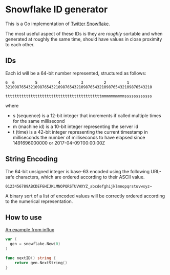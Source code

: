 Snowflake ID generator
======================




This is a Go implementation of [Twitter Snowflake](https://blog.twitter.com/2010/announcing-snowflake).

The most useful aspect of these IDs is they are _roughly_ sortable and when generated
at roughly the same time, should have values in close proximity to each other.

IDs
---

Each id will be a 64-bit number represented, structured as follows:


```
6  6         5         4         3         2         1
3210987654321098765432109876543210987654321098765432109876543210

ttttttttttttttttttttttttttttttttttttttttttmmmmmmmmmmssssssssssss
```

where

* s (sequence) is a 12-bit integer that increments if called multiple times for the same millisecond
* m (machine id) is a 10-bit integer representing the server id
* t (time) is a 42-bit integer representing the current timestamp in milliseconds
  the number of milliseconds to have elapsed since 1491696000000 or 2017-04-09T00:00:00Z

## String Encoding

The 64-bit unsigned integer is base-63 encoded using the following URL-safe characters, which are ordered
according to their ASCII value.

```
0123456789ABCDEFGHIJKLMNOPQRSTUVWXYZ_abcdefghijklmnopqrstuvwxyz~
```

A binary sort of a list of encoded values will be correctly ordered according to the numerical representation.


## How to use


[An example from influx](https://github.com/influxdata/influxdb/blob/master/logger/fields.go)

```go
var (
  gen = snowflake.New(0)
)

func nextID() string {
	return gen.NextString()
}

```
